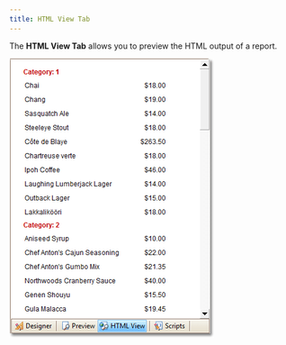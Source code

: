 ```yaml
---
title: HTML View Tab
---
```

The **HTML View Tab** allows you to preview the HTML output of a report.

![RD_Elements_HtmlViewTab](../../../../../images/Img8269.png)